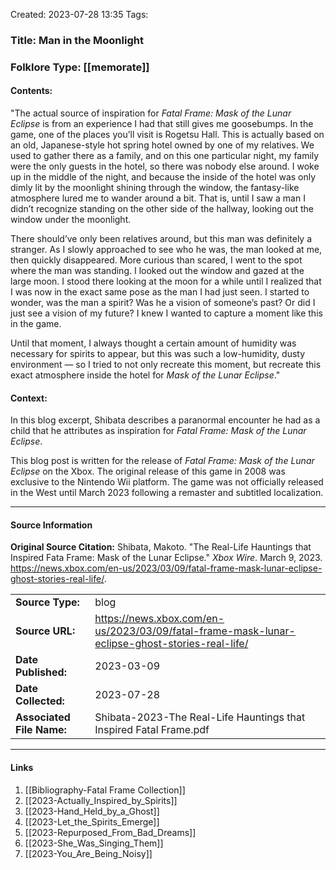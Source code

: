 Created: 2023-07-28 13:35
Tags:

### Title:  Man in the Moonlight
### Folklore Type:  [[memorate]]

#### Contents:
"The actual source of inspiration for _Fatal Frame: Mask of the Lunar Eclipse_ is from an experience I had that still gives me goosebumps. In the game, one of the places you’ll visit is Rogetsu Hall. This is actually based on an old, Japanese-style hot spring hotel owned by one of my relatives. We used to gather there as a family, and on this one particular night, my family were the only guests in the hotel, so there was nobody else around. I woke up in the middle of the night, and because the inside of the hotel was only dimly lit by the moonlight shining through the window, the fantasy-like atmosphere lured me to wander around a bit. That is, until I saw a man I didn’t recognize standing on the other side of the hallway, looking out the window under the moonlight.

There should’ve only been relatives around, but this man was definitely a stranger. As I slowly approached to see who he was, the man looked at me, then quickly disappeared. More curious than scared, I went to the spot where the man was standing. I looked out the window and gazed at the large moon. I stood there looking at the moon for a while until I realized that I was now in the exact same pose as the man I had just seen. I started to wonder, was the man a spirit? Was he a vision of someone’s past? Or did I just see a vision of my future? I knew I wanted to capture a moment like this in the game.

Until that moment, I always thought a certain amount of humidity was necessary for spirits to appear, but this was such a low-humidity, dusty environment — so I tried to not only recreate this moment, but recreate this exact atmosphere inside the hotel for _Mask of the Lunar Eclipse_."

#### Context:
In this blog excerpt, Shibata describes a paranormal encounter he had as a child that he attributes as inspiration for _Fatal Frame: Mask of the Lunar Eclipse_.

This blog post is written for the release of _Fatal Frame: Mask of the Lunar Eclipse_ on the Xbox.  The original release of this game in 2008 was exclusive to the Nintendo Wii platform.  The game was not officially released in the West until March 2023 following a remaster and subtitled localization. 

----
#### Source Information
**Original Source Citation:**
	Shibata, Makoto. "The Real-Life Hauntings that Inspired Fata Frame: Mask of the Lunar Eclipse." _Xbox Wire_. March 9, 2023. https://news.xbox.com/en-us/2023/03/09/fatal-frame-mask-lunar-eclipse-ghost-stories-real-life/.

| | |
| --- | --- |
| **Source Type:** | blog |
| **Source URL:** | https://news.xbox.com/en-us/2023/03/09/fatal-frame-mask-lunar-eclipse-ghost-stories-real-life/ |
| **Date Published:** | 2023-03-09 |
| **Date Collected:** | 2023-07-28 |
| **Associated File Name:** | Shibata-2023-The Real-Life Hauntings that Inspired Fatal Frame.pdf |

---
#### Links
1. [[Bibliography-Fatal Frame Collection]]
2. [[2023-Actually_Inspired_by_Spirits]]
3. [[2023-Hand_Held_by_a_Ghost]]
4. [[2023-Let_the_Spirits_Emerge]]
5. [[2023-Repurposed_From_Bad_Dreams]]
6. [[2023-She_Was_Singing_Them]]
7. [[2023-You_Are_Being_Noisy]]

